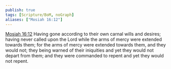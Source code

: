 ```yaml
---
publish: true
tags: [Scripture/BoM, noGraph]
aliases: ["Mosiah 16:12"]
---
```

[Mosiah 16:12](https://churchofjesuschrist.org/study/scriptures/bofm/mosiah/16?lang=eng&id=p12#p12) Having gone according to their own carnal wills and desires; having never called upon the Lord while the arms of mercy were extended towards them; for the arms of mercy were extended towards them, and they would not; they being warned of their iniquities and yet they would not depart from them; and they were commanded to repent and yet they would not repent.
